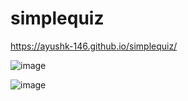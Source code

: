 # simplequiz

https://ayushk-146.github.io/simplequiz/


![image](https://user-images.githubusercontent.com/80543760/128659022-a3950755-4ffe-480a-b8d9-bef46b70fcd2.png)


![image](https://user-images.githubusercontent.com/80543760/128659043-9bd57600-9b1e-40d5-998a-bb15a3eda80a.png)

